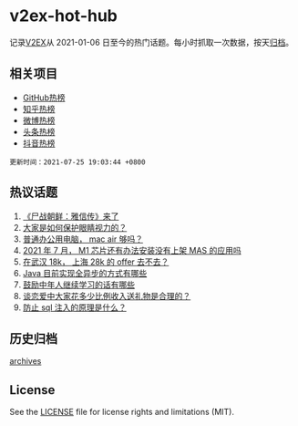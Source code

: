# v2ex-hot-hub

 记录[V2EX](https://www.v2ex.com/)从 2021-01-06 日至今的热门话题。每小时抓取一次数据，按天[归档](archives)。
 
 ## 相关项目

- [GitHub热榜](https://github.com/lonnyzhang423/github-hot-hub)
- [知乎热榜](https://github.com/lonnyzhang423/zhihu-hot-hub)
- [微博热榜](https://github.com/lonnyzhang423/weibo-hot-hub)
- [头条热榜](https://github.com/lonnyzhang423/toutiao-hot-hub)
- [抖音热榜](https://github.com/lonnyzhang423/douyin-hot-hub)


 `更新时间：2021-07-25 19:03:44 +0800`

## 热议话题

1. [《尸战朝鲜：雅信传》来了](https://www.v2ex.com/t/791554)
1. [大家是如何保护眼睛视力的？](https://www.v2ex.com/t/791544)
1. [普通办公用电脑， mac air 够吗？](https://www.v2ex.com/t/791536)
1. [2021 年 7 月， M1 芯片还有办法安装没有上架 MAS 的应用吗](https://www.v2ex.com/t/791590)
1. [在武汉 18k， 上海 28k 的 offer 去不去？](https://www.v2ex.com/t/791555)
1. [Java 目前实现全异步的方式有哪些](https://www.v2ex.com/t/791594)
1. [鼓励中年人继续学习的话有哪些](https://www.v2ex.com/t/791621)
1. [谈恋爱中大家花多少比例收入送礼物是合理的？](https://www.v2ex.com/t/791633)
1. [防止 sql 注入的原理是什么？](https://www.v2ex.com/t/791577)

## 历史归档

[archives](archives)

## License

See the [LICENSE](LICENSE) file for license rights and limitations (MIT).
